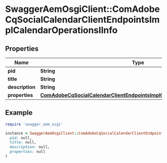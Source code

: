 # SwaggerAemOsgiClient::ComAdobeCqSocialCalendarClientEndpointsImplCalendarOperationsIInfo

## Properties

| Name | Type | Description | Notes |
| ---- | ---- | ----------- | ----- |
| **pid** | **String** |  | [optional] |
| **title** | **String** |  | [optional] |
| **description** | **String** |  | [optional] |
| **properties** | [**ComAdobeCqSocialCalendarClientEndpointsImplCalendarOperationsIProperties**](ComAdobeCqSocialCalendarClientEndpointsImplCalendarOperationsIProperties.md) |  | [optional] |

## Example

```ruby
require 'swagger_aem_osgi'

instance = SwaggerAemOsgiClient::ComAdobeCqSocialCalendarClientEndpointsImplCalendarOperationsIInfo.new(
  pid: null,
  title: null,
  description: null,
  properties: null
)
```

